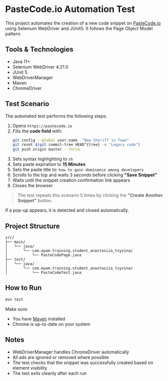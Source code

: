 # PasteCode.io Automation Test

This project automates the creation of a new code snippet on [PasteCode.io](https://pastecode.io) using Selenium WebDriver and JUnit5. It follows the Page Object Model pattern.

## Tools & Technologies

- Java 11+
- Selenium WebDriver 4.21.0
- JUnit 5
- WebDriverManager
- Maven
- ChromeDriver

## Test Scenario

The automated test performs the following steps:

1. Opens `https://pastecode.io`
2. Fills the **code field** with:
   ```sh
   git config --global user.name  "New Sheriff in Town"
   git reset $(git commit-tree HEAD^{tree} -m "Legacy code")
   git push origin master --force
   ```
3. Sets syntax highlighting to `sh`
4. Sets paste expiration to **15 Minutes**
5. Sets the paste title to: `how to gain dominance among developers`
6. Scrolls to the top and waits 3 seconds before clicking **"Save Snippet"**
7. Waits until the snippet creation confirmation link appears
8. Closes the browser

> The test repeats this scenario 5 times by clicking the **"Create Another Snippet"** button.

If a pop-up appears, it is detected and closed automatically.

## Project Structure

```
src/
├── main/
│   └── java/
│       └── com.epam.training.student_anastasiia_tsyvina/
│           └── PasteCodePage.java
├── test/
│   └── java/
│       └── com.epam.training.student_anastasiia_tsyvina/
│           └── PasteCodeTest.java
```

## How to Run

```bash
mvn test
```

Make sure:
- You have [Maven](https://maven.apache.org/) installed
- Chrome is up-to-date on your system

## Notes

- WebDriverManager handles ChromeDriver automatically
- All ads are ignored or removed where possible
- The test checks that the snippet was successfully created based on element visibility
- The test exits cleanly after each run
